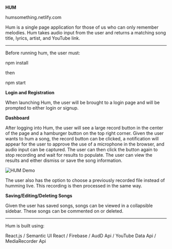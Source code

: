 <b>HUM</b>

humsomething.netlify.com



Hum is a single page application for those of us who can only remember melodies.
Hum takes audio input from the user and returns a matching song title, lyrics, artist,  and YouTube link.

--------------

Before running hum, the user must:

npm install

then

npm start



<b>Login and Registration</b>

When launching Hum, the user will be brought to a login page and will be prompted to either login or signup.



<b>Dashboard</b>

After logging into Hum, the user will see a large record button in the center of the page and a hamburger button on the top right corner. Given the user wants to hum a song, the record button can be clicked, a notification will appear for the user to approve the use of a microphone in the browser, and audio input can be captured. The user can then click the button again to stop recording and wait for results to populate. The user can view the results and either dismiss or save the song information.

![HUM Demo](ezgif.com-optimize)

The user also has the option to choose a previously recorded file instead of humming live. This recording is then processed in the same way. 



<b>Saving/Editing/Deleting Songs</b>

Given the user has saved songs, songs can be viewed in a collapsible sidebar. These songs can be commented on or deleted. 


------------------
Hum is built using:

React.js / 
Semantic UI React / 
Firebase / 
AudD Api / 
YouTube Data Api / 
MediaRecorder Api
